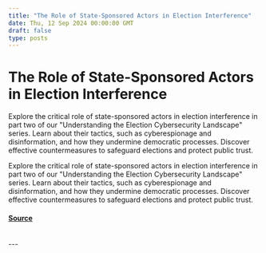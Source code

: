 ```yaml
---
title: "The Role of State-Sponsored Actors in Election Interference"
date: Thu, 12 Sep 2024 00:00:00 GMT
draft: false
type: posts
---
```

# The Role of State-Sponsored Actors in Election Interference





Explore the critical role of state-sponsored actors in election interference in part two of our "Understanding the Election Cybersecurity Landscape" series. Learn about their tactics, such as cyberespionage and disinformation, and how they undermine democratic processes. Discover effective countermeasures to safeguard elections and protect public trust.

Explore the critical role of state-sponsored actors in election interference in part two of our "Understanding the Election Cybersecurity Landscape" series. Learn about their tactics, such as cyberespionage and disinformation, and how they undermine democratic processes. Discover effective countermeasures to safeguard elections and protect public trust.

#### [Source](https://www.greynoise.io/blog/the-role-of-state-sponsored-actors-in-election-interference)

<br/>
---
